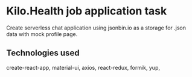 # Kilo.Health job application task

Create serverless chat application using jsonbin.io as a storage for .json data with mock profile page.


## Technologies used



create-react-app,
material-ui,
axios,
react-redux,
formik,
yup,




